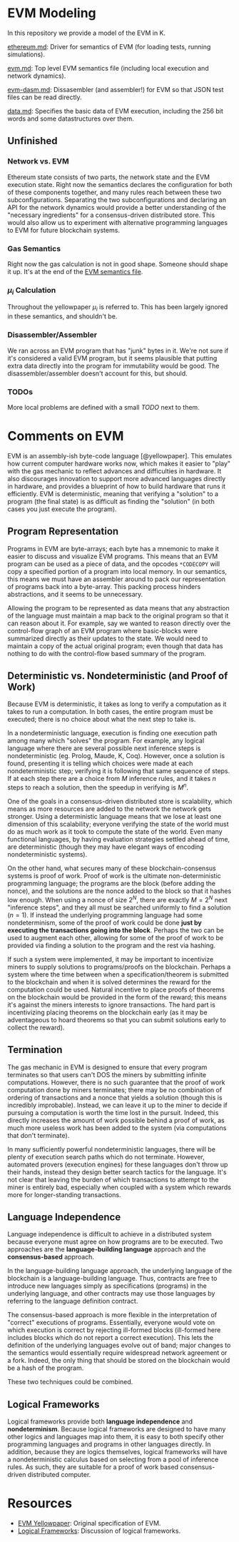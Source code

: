 EVM Modeling
============

In this repository we provide a model of the EVM in K.

[ethereum.md](ethereum.md): Driver for semantics of EVM (for loading tests, running simulations).

[evm.md](evm.md): Top level EVM semantics file (including local execution and network dynamics).

[evm-dasm.md](evm-dasm.md): Dissasembler (and assembler!) for EVM so that JSON test files can be read directly.

[data.md](data.md): Specifies the basic data of EVM execution, including the 256 bit words and some datastructures over them.

Unfinished
----------

### Network vs. EVM

Ethereum state consists of two parts, the network state and the EVM execution state.
Right now the semantics declares the configuration for both of these components together, and many rules reach between these two subconfigurations.
Separating the two subconfigurations and declaring an API for the network dynamics would provide a better understanding of the "necessary ingredients" for a consensus-driven distributed store.
This would also allow us to experiment with alternative programming languages to EVM for future blockchain systems.

### Gas Semantics

Right now the gas calculation is not in good shape.
Someone should shape it up.
It's at the end of the [EVM semantics file](evm.md).

### $\mu_i$ Calculation

Throughout the yellowpaper $\mu_i$ is referred to.
This has been largely ignored in these semantics, and shouldn't be.

### Disassembler/Assembler

We ran across an EVM program that has "junk" bytes in it.
We're not sure if it's considered a valid EVM program, but it seems plausible that putting extra data directly into the program for immutability would be good.
The disassembler/assembler doesn't account for this, but should.

### TODOs

More local problems are defined with a small *TODO* next to them.

Comments on EVM
===============

EVM is an assembly-ish byte-code language [@yellowpaper].
This emulates how current computer hardware works now, which makes it easier to "play" with the gas mechanic to reflect advances and difficulties in hardware.
It also discourages innovation to support more advanced languages directly in hardware, and provides a blueprint of how to build hardware that runs it efficiently.
EVM is deterministic, meaning that verifying a "solution" to a program (the final state) is as difficult as finding the "solution" (in both cases you just execute the program).

Program Representation
----------------------

Programs in EVM are byte-arrays; each byte has a mnemonic to make it easier to discuss and visualize EVM programs.
This means that an EVM program can be used as a piece of data, and the opcodes `*CODECOPY` will copy a specified portion of a program into local memory.
In our semantics, this means we must have an assembler around to pack our representation of programs back into a byte-array.
This packing process hinders abstractions, and it seems to be unnecessary.

Allowing the program to be represented as data means that any abstraction of the language must maintain a map back to the original program so that it can reason about it.
For example, say we wanted to reason directly over the control-flow graph of an EVM program where basic-blocks were summarized directly as their updates to the state.
We would need to maintain a copy of the actual original program; even though that data has nothing to do with the control-flow based summary of the program.

Deterministic vs. Nondeterministic (and Proof of Work)
------------------------------------------------------

Because EVM is deterministic, it takes as long to verify a computation as it takes to run a computation.
In both cases, the entire program must be executed; there is no choice about what the next step to take is.

In a nondeterministic language, execution is finding one execution path among many which "solves" the program.
For example, any logical language where there are several possible next inference steps is nondeterministic (eg. Prolog, Maude, K, Coq).
However, once a solution is found, presenting it is telling which choices were made at each nondeterministic step; verifying it is following that same sequence of steps.
If at each step there are a choice from $M$ inference rules, and it takes $n$ steps to reach a solution, then the speedup in verifying is $M^n$.

One of the goals in a consensus-driven distributed store is scalability, which means as more resources are added to the network the network gets stronger.
Using a deterministic language means that we lose at least one dimension of this scalability; everyone verifying the state of the world must do as much work as it took to compute the state of the world.
Even many functional languages, by having evaluation strategies settled ahead of time, are deterministic (though they may have elegant ways of encoding nondeterministic systems).

On the other hand, what secures many of these blockchain-consensus systems is proof of work.
Proof of work is the ultimate non-deterministic programming language; the programs are the block (before adding the nonce), and the solutions are the nonce added to the block so that it hashes low enough.
When using a nonce of size $2^N$, there are exactly $M = 2^N$ next "inference steps", and they all must be searched uniformly to find a solution ($n = 1$).
If instead the underlying programming language had some nondeterminism, some of the proof of work could be done **just by executing the transactions going into the block**.
Perhaps the two can be used to augment each other, allowing for some of the proof of work to be provided via finding a solution to the program and the rest via hashing.

If such a system were implemented, it may be important to incentivize miners to supply solutions to programs/proofs on the blockchain.
Perhaps a system where the time between when a specification/theorem is submitted to the blockchain and when it is solved determines the reward for the computation could be used.
Natural incentive to place proofs of theorems on the blockchain would be provided in the form of the reward; this means it's against the miners interests to ignore transactions.
The hard part is incentivizing placing theorems on the blockchain early (as it may be adventageous to hoard theorems so that you can submit solutions early to collect the reward).

Termination
-----------

The gas mechanic in EVM is designed to ensure that every program terminates so that users can't DOS the miners by submitting infinite computations.
However, there is no such guarantee that the proof of work computation done by miners terminates; there may be no combination of ordering of transactions and a nonce that yields a solution (though this is incredibly improbable).
Instead, we can leave it up to the miner to decide if pursuing a computation is worth the time lost in the pursuit.
Indeed, this directly increases the amount of work possible behind a proof of work, as much more useless work has been added to the system (via computations that don't terminate).

In many sufficiently powerful nondeterministic languages, there will be plenty of execution search paths which do not terminate.
However, automated provers (execution engines) for these languages don't throw up their hands, instead they design better search tactics for the language.
It's not clear that leaving the burden of which transactions to attempt to the miner is entirely bad, especially when coupled with a system which rewards more for longer-standing transactions.

Language Independence
---------------------

Language independence is difficult to achieve in a distributed system because everyone must agree on how programs are to be executed.
Two approaches are the **language-building language** approach and the **consensus-based** approach.

In the language-building language approach, the underlying language of the blockchain is a language-building language.
Thus, contracts are free to introduce new languages simply as specifications (programs) in the underlying language, and other contracts may use those languages by referring to the language definition contract.

The consensus-based approach is more flexible in the interpretation of "correct" executions of programs.
Essentially, everyone would vote on which execution is correct by rejecting ill-formed blocks (ill-formed here includes blocks which do not report a correct execution).
This lets the definition of the underlying languages evolve out of band; major changes to the semantics would essentially require widespread network agreement or a fork.
Indeed, the only thing that should be stored on the blockchain would be a hash of the program.

These two techniques could be combined.

Logical Frameworks
------------------

Logical frameworks provide both **language independence** and **nondeterminism**.
Because logical frameworks are designed to have many other logics and languages map into them, it is easy to both specify other programming languages and programs in other languages directly.
In addition, because they are logics themselves, logical frameworks will have a nondeterministic calculus based on selecting from a pool of inference rules.
As such, they are suitable for a proof of work based consensus-driven distributed computer.

Resources
=========

-   [EVM Yellowpaper](???): Original specification of EVM.
-   [Logical Frameworks](???): Discussion of logical frameworks.
